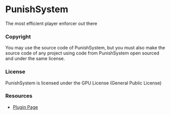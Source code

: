# PunishSystem
The most efficient player enforcer out there

### Copyright
You may use the source code of PunishSystem, but you must also make the source code of any project using code from PunishSystem open sourced and under the same license.

### License
PunishSystem is licensed under the GPU License (General Public License)

### Resources
 * [Plugin Page](https://www.spigotmc.org/resources/punishsystem.28078/)
